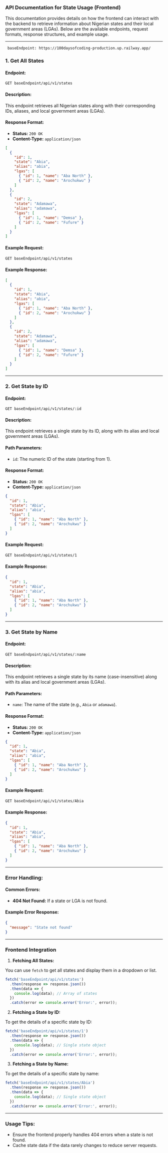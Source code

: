 ### API Documentation for State Usage (Frontend)

This documentation provides details on how the frontend can interact with the backend to retrieve information about Nigerian states and their local government areas (LGAs). Below are the available endpoints, request formats, response structures, and example usage.

---
``` baseEndpoint: https://100daysofcoding-production.up.railway.app/```
### 1. **Get All States**

#### **Endpoint:**
```
GET baseEndpoint/api/v1/states
```

#### **Description:**
This endpoint retrieves all Nigerian states along with their corresponding IDs, aliases, and local government areas (LGAs).

#### **Response Format:**
- **Status:** `200 OK`
- **Content-Type:** `application/json`

```json
[
  {
    "id": 1,
    "state": "Abia",
    "alias": "abia",
    "lgas": [
      { "id": 1, "name": "Aba North" },
      { "id": 2, "name": "Arochukwu" }
    ]
  },
  {
    "id": 2,
    "state": "Adamawa",
    "alias": "adamawa",
    "lgas": [
      { "id": 1, "name": "Demsa" },
      { "id": 2, "name": "Fufure" }
    ]
  }
]
```

#### **Example Request:**
```bash
GET baseEndpoint/api/v1/states
```

#### **Example Response:**
```json
[
  {
    "id": 1,
    "state": "Abia",
    "alias": "abia",
    "lgas": [
      { "id": 1, "name": "Aba North" },
      { "id": 2, "name": "Arochukwu" }
    ]
  },
  {
    "id": 2,
    "state": "Adamawa",
    "alias": "adamawa",
    "lgas": [
      { "id": 1, "name": "Demsa" },
      { "id": 2, "name": "Fufure" }
    ]
  }
]
```

---

### 2. **Get State by ID**

#### **Endpoint:**
```
GET baseEndpoint/api/v1/states/:id
```

#### **Description:**
This endpoint retrieves a single state by its ID, along with its alias and local government areas (LGAs).

#### **Path Parameters:**
- `id`: The numeric ID of the state (starting from 1).

#### **Response Format:**
- **Status:** `200 OK`
- **Content-Type:** `application/json`

```json
{
  "id": 1,
  "state": "Abia",
  "alias": "abia",
  "lgas": [
    { "id": 1, "name": "Aba North" },
    { "id": 2, "name": "Arochukwu" }
  ]
}
```

#### **Example Request:**
```bash
GET baseEndpoint/api/v1/states/1
```

#### **Example Response:**
```json
{
  "id": 1,
  "state": "Abia",
  "alias": "abia",
  "lgas": [
    { "id": 1, "name": "Aba North" },
    { "id": 2, "name": "Arochukwu" }
  ]
}
```

---

### 3. **Get State by Name**

#### **Endpoint:**
```
GET baseEndpoint/api/v1/states/:name
```

#### **Description:**
This endpoint retrieves a single state by its name (case-insensitive) along with its alias and local government areas (LGAs).

#### **Path Parameters:**
- `name`: The name of the state (e.g., `Abia` or `adamawa`).

#### **Response Format:**
- **Status:** `200 OK`
- **Content-Type:** `application/json`

```json
{
  "id": 1,
  "state": "Abia",
  "alias": "abia",
  "lgas": [
    { "id": 1, "name": "Aba North" },
    { "id": 2, "name": "Arochukwu" }
  ]
}
```

#### **Example Request:**
```bash
GET baseEndpoint/api/v1/states/Abia
```

#### **Example Response:**
```json
{
  "id": 1,
  "state": "Abia",
  "alias": "abia",
  "lgas": [
    { "id": 1, "name": "Aba North" },
    { "id": 2, "name": "Arochukwu" }
  ]
}
```

---

### Error Handling:

#### **Common Errors:**
- **404 Not Found:** If a state or LGA is not found.
  
#### **Example Error Response:**
```json
{
  "message": "State not found"
}
```

---

### Frontend Integration

1. **Fetching All States:**

You can use `fetch` to get all states and display them in a dropdown or list.

```javascript
fetch('baseEndpoint/api/v1/states')
  .then(response => response.json())
  .then(data => {
    console.log(data); // Array of states
  })
  .catch(error => console.error('Error:', error));
```

2. **Fetching a State by ID:**

To get the details of a specific state by ID:

```javascript
fetch('baseEndpoint/api/v1/states/1')
  .then(response => response.json())
  .then(data => {
    console.log(data); // Single state object
  })
  .catch(error => console.error('Error:', error));
```

3. **Fetching a State by Name:**

To get the details of a specific state by name:

```javascript
fetch('baseEndpoint/api/v1/states/Abia')
  .then(response => response.json())
  .then(data => {
    console.log(data); // Single state object
  })
  .catch(error => console.error('Error:', error));
```

---

### Usage Tips:
- Ensure the frontend properly handles 404 errors when a state is not found.
- Cache state data if the data rarely changes to reduce server requests.


